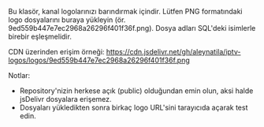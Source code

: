Bu klasör, kanal logolarınızı barındırmak içindir.
Lütfen PNG formatındaki logo dosyalarını buraya yükleyin (ör. 9ed559b447e7ec2968a26296f401f36f.png).
Dosya adları SQL'deki isimlerle birebir eşleşmelidir.

CDN üzerinden erişim örneği:
https://cdn.jsdelivr.net/gh/aleynatila/iptv-logos/logos/9ed559b447e7ec2968a26296f401f36f.png

Notlar:
- Repository'nizin herkese açık (public) olduğundan emin olun, aksi halde jsDelivr dosyalara erişemez.
- Dosyaları yükledikten sonra birkaç logo URL'sini tarayıcıda açarak test edin.